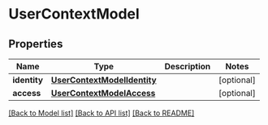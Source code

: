 # UserContextModel

## Properties
Name | Type | Description | Notes
------------ | ------------- | ------------- | -------------
**identity** | [**UserContextModelIdentity**](UserContextModelIdentity.md) |  | [optional] 
**access** | [**UserContextModelAccess**](UserContextModelAccess.md) |  | [optional] 

[[Back to Model list]](../README.md#documentation-for-models) [[Back to API list]](../README.md#documentation-for-api-endpoints) [[Back to README]](../README.md)


